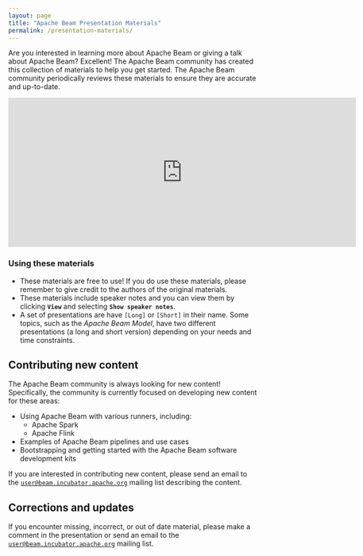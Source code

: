 ```yaml
---
layout: page
title: "Apache Beam Presentation Materials"
permalink: /presentation-materials/
---
```


Are you interested in learning more about Apache Beam or giving a talk about Apache Beam? Excellent! The Apache Beam community has created this collection of materials to help you get started. The Apache Beam community periodically reviews these materials to ensure they are accurate and up-to-date.

<div class="panel panel-default">
  <div class="panel-body">
    <iframe src="https://drive.google.com/embeddedfolderview?id=0B-IhJZh9Ab52a3JLVXFWMDltcHM#list" width="700" height="300" frameborder="0"></iframe>
  </div>
</div>

### Using these materials
* These materials are free to use! If you do use these materials, please remember to give credit to the authors of the original materials.
* These materials include speaker notes and you can view them by clicking **`View`** and selecting **`Show speaker notes`**.
* A set of presentations are have `[Long]` or `[Short]` in their name. Some topics, such as the *Apache Beam Model*, have two different presentations (a long and short version) depending on your needs and time constraints.

## Contributing new content
The Apache Beam community is always looking for new content! Specifically, the community is currently focused on developing new content for these areas:

* Using Apache Beam with various runners, including:
    * Apache Spark
    * Apache Flink
* Examples of Apache Beam pipelines and use cases
* Bootstrapping and getting started with the Apache Beam software development kits

If you are interested in contributing new content, please send an email to the [`user@beam.incubator.apache.org`](mailto:user@beam.incubator.apache.org) mailing list describing the content.

## Corrections and updates
If you encounter missing, incorrect, or out of date material, please make a comment in the presentation or send an email to the [`user@beam.incubator.apache.org`](mailto:user@beam.incubator.apache.org) mailing list.
